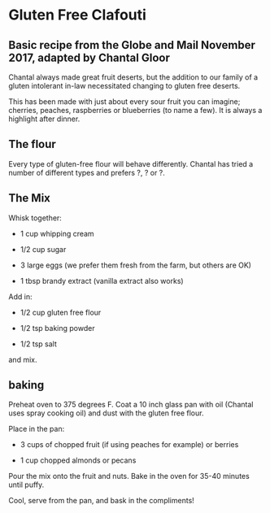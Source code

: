 # Gluten Free Clafouti

## Basic recipe from the Globe and Mail November 2017, adapted by Chantal Gloor

Chantal always made great fruit deserts, but the addition to our family of a gluten intolerant in-law necessitated changing to gluten free deserts.

This has been made with just about every sour fruit you can imagine; cherries, peaches, raspberries or blueberries (to name a few). It is always a highlight after dinner.

## The flour

Every type of gluten-free flour will behave differently. Chantal has tried a number of different types and prefers ?, ? or ?.

## The Mix

Whisk together:

- 1 cup whipping cream

- 1/2 cup sugar

- 3 large eggs (we prefer them fresh from the farm, but others are OK)

- 1 tbsp brandy extract (vanilla extract also works)

Add in:

- 1/2 cup gluten free flour

- 1/2 tsp baking powder

- 1/2 tsp salt

and mix.

## baking

Preheat oven to 375 degrees F. Coat a 10 inch glass pan with oil (Chantal uses spray cooking oil) and dust with the gluten free flour.

Place in the pan:

- 3 cups of chopped fruit (if using peaches for example) or berries

- 1 cup chopped almonds or pecans

Pour the mix onto the fruit and nuts. Bake in the oven for 35-40 minutes until puffy.

Cool, serve from the pan, and bask in the compliments!
